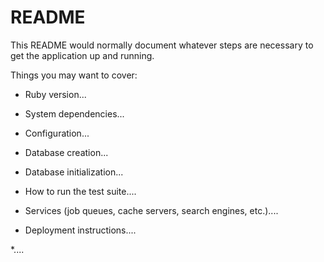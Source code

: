 # README

This README would normally document whatever steps are necessary to get the
application up and running.

Things you may want to cover:

* Ruby version...

* System dependencies...

* Configuration...

* Database creation...

* Database initialization...

* How to run the test suite....

* Services (job queues, cache servers, search engines, etc.)....

* Deployment instructions....

*....
